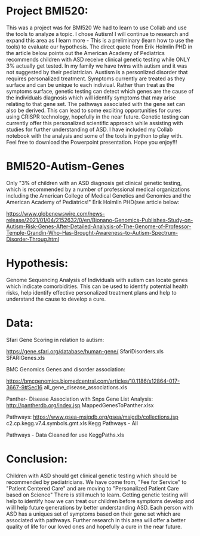 # Project BMI520: 
This was a project was for BMI520 We had to learn to use Collab and use the tools to analyze a topic. I chose Autism! I will continue to research and expand this area as I learn more - This is a preliminary (learn how to use the tools) to evaluate our hypothesis. The direct quote from Erik Holmlin PHD in the article below points out the American Academy of Pediatrics recommends children with ASD receive clinical genetic testing  while ONLY 3% actually get tested. In my family we have twins with autism and it was not suggested by their pediatrician. Austism is a personlized disorder that requires personalized treatment. Symptoms currently are treated as they surface and can be unique to each indiviual. Rather than treat as the symptoms surface, genetic testing can detect which genes are the cause of the individuals diagnosis which will identify symptoms that may arise  relating to that gene set. The pathways associated with the gene set can also be derived. This can lead to some exciiting opportunities for cures using CRISPR technology, hopefully in the near future. Genetic testing can currently offer this personalized scientific approach while  assisting with studies for further understanding of ASD. I have included my Collab notebook with the analysis and some of the tools in python to play with. Feel free to download the Powerpoint presentation. Hope you enjoy!!!

# BMI520-Autism-Genes

  Only "3% of children with an ASD diagnosis get clinical genetic testing, which is recommended by a number of professional medical organizations including the       American College of Medical Genetics and Genomics and the American Academy of Pediatrics!" Erik Holmlin PHD(see article below:
  
  https://www.globenewswire.com/news-release/2021/01/04/2152632/0/en/Bionano-Genomics-Publishes-Study-on-Autism-Risk-Genes-After-Detailed-Analysis-of-The-Genome-of-Professor-Temple-Grandin-Who-Has-Brought-Awareness-to-Autism-Spectrum-Disorder-Throug.html


# Hypothesis:

  Genome Sequencing Analysis of Individuals with autism can locate genes which indicate comorbidities. This can be used to identify potential health risks, help       identify effective personalized treatment plans and help to understand the cause to develop a cure. 

# Data: 

Sfari
  Gene Scoring in relation to autism:
  
  https://gene.sfari.org/database/human-gene/
  SfariDisorders.xls
  SFARIGenes.xls 

BMC Genomics
 Genes and disorder association:
  
  https://bmcgenomics.biomedcentral.com/articles/10.1186/s12864-017-3667-9#Sec16
  all_gene_disease_associations.xls
  
 Panther- Disease Association with Snps
  Gene List Analysis:
  http://pantherdb.org/index.jsp
  MappedGenesToPanther.xlsx
 
 Pathways:
 https://www.gsea-msigdb.org/gsea/msigdb/collections.jsp
 c2.cp.kegg.v7.4.symbols.gmt.xls
 Kegg Pathways - All
 
 Pathways - Data Cleaned for use
 KeggPaths.xls

# Conclusion: 
Children with ASD should get clinical genetic testing which should be recommended by pediatricians. We have come from, "Fee for Service" to "Patient Centered Care" and are moving to "Personalized Patient Care based on Science" There is still much to learn. Getting genetic testing will help to identify how we can treat our children before symptoms develop and wiill help future generations by better understanding ASD. Each person with ASD has a uniques set of symptoms based on their gene set which are associated with pathways. Further research in this area will offer a better quality of life for our loved ones and hopefully a cure in the near future. 
